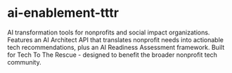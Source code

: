 # ai-enablement-tttr
AI transformation tools for nonprofits and social impact organizations. Features an AI Architect API that translates nonprofit needs into actionable tech recommendations, plus an AI Readiness Assessment framework. Built for Tech To The Rescue - designed to benefit the broader nonprofit tech community.
